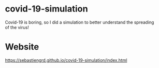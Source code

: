 # covid-19-simulation
Covid-19 is boring, so I did a simulation to better understand the spreading of the virus! 

# Website
https://sebastiengrd.github.io/covid-19-simulation/index.html
